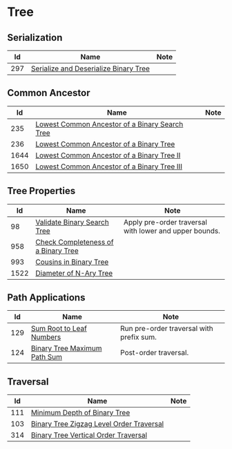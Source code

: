# Tree

## Serialization
| Id      | Name                                        | Note               |
|---------|---------------------------------------------|--------------------|
| 297     |  <a href="https://github.com/ZSShen/Hacking-Tech-Interview/blob/main/AlgorithmDesign/src/297_Serialize_and_Deserialize_Binary_Tree.cpp" target="_blank">Serialize and Deserialize Binary Tree</a>|  |


## Common Ancestor
| Id      | Name                                        | Note               |
|---------|---------------------------------------------|--------------------|
| 235     |  <a href="https://github.com/ZSShen/Hacking-Tech-Interview/blob/main/AlgorithmDesign/src/235_Lowest_Common_Ancestor_of_a_Binary_Search_Tree.cpp" target="_blank">Lowest Common Ancestor of a Binary Search Tree</a>|  |
| 236     |  <a href="https://github.com/ZSShen/Hacking-Tech-Interview/blob/main/AlgorithmDesign/src/235_Lowest_Common_Ancestor_of_a_Binary_Tree.cpp" target="_blank">Lowest Common Ancestor of a Binary Tree</a>|  |
| 1644     |  <a href="https://github.com/ZSShen/Hacking-Tech-Interview/blob/main/AlgorithmDesign/src/1644_Lowest_Common_Ancestor_of_a_Binary_Tree_II.cpp" target="_blank">Lowest Common Ancestor of a Binary Tree II</a>|  |
| 1650     |  <a href="https://github.com/ZSShen/Hacking-Tech-Interview/blob/main/AlgorithmDesign/src/1644_Lowest_Common_Ancestor_of_a_Binary_Tree_III.cpp" target="_blank">Lowest Common Ancestor of a Binary Tree III</a>|  |


## Tree Properties
| Id      | Name                                        | Note               |
|---------|---------------------------------------------|--------------------|
| 98     |  <a href="https://github.com/ZSShen/Hacking-Tech-Interview/blob/main/AlgorithmDesign/src/98_Validate_Binary_Search_Tree.cpp" target="_blank">Validate Binary Search Tree</a>| Apply pre-order traversal with lower and upper bounds. |
| 958     |  <a href="https://github.com/ZSShen/Hacking-Tech-Interview/blob/main/AlgorithmDesign/src/958_Check_Completeness_of_a_Binary_Tree.cpp" target="_blank">Check Completeness of a Binary Tree</a>|  |
| 993     |  <a href="https://github.com/ZSShen/Hacking-Tech-Interview/blob/main/AlgorithmDesign/src/993_Cousins_in_Binary_Tree.cpp" target="_blank">Cousins in Binary Tree</a>|  |
| 1522     |  <a href="https://github.com/ZSShen/Hacking-Tech-Interview/blob/main/AlgorithmDesign/src/1522_Diameter_of_N-Ary_Tree.cpp" target="_blank">Diameter of N-Ary Tree</a>|  |


## Path Applications
| Id      | Name                                        | Note               |
|---------|---------------------------------------------|--------------------|
| 129     |  <a href="https://github.com/ZSShen/Hacking-Tech-Interview/blob/main/AlgorithmDesign/src/129_Sum_Root_to_Leaf_Numbers.cpp" target="_blank">Sum Root to Leaf Numbers</a>| Run pre-order traversal with prefix sum. |
| 124     |  <a href="https://github.com/ZSShen/Hacking-Tech-Interview/blob/main/AlgorithmDesign/src/124_Binary_Tree_Maximum_Path_Sum.cpp" target="_blank">Binary Tree Maximum Path Sum</a>| Post-order traversal. |



## Traversal
| Id      | Name                                        | Note               |
|---------|---------------------------------------------|--------------------|
| 111     |  <a href="https://github.com/ZSShen/Hacking-Tech-Interview/blob/main/AlgorithmDesign/src/111_Minimum_Depth_of_Binary_Tree.cpp" target="_blank">Minimum Depth of Binary Tree</a>|  |
| 103     |  <a href="https://github.com/ZSShen/Hacking-Tech-Interview/blob/main/AlgorithmDesign/src/103_Binary_Tree_Zigzag_Level_Order_Traversal.cpp" target="_blank">Binary Tree Zigzag Level Order Traversal</a>|  |
| 314     |  <a href="https://github.com/ZSShen/Hacking-Tech-Interview/blob/main/AlgorithmDesign/src/314_Binary_Tree_Vertical_Order_Traversal.cpp" target="_blank">Binary Tree Vertical Order Traversal</a>|  |
